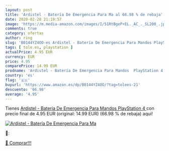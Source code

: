 ```yaml
---
layout: post
title: 'Ardistel - Batería De Emergencia Para Ma al 66.98 % de rebaja'
date: 2020-02-28 21:19:57
image: 'https://m.media-amazon.com/images/I/51RtBgeP+EL._AC_._SL200_.jpg'
comments: true
category: ofertas
author: ring
slug: 'B0144YZ4OO-es Ardistel - Batería De Emergencia Para Mandos PlayStation 4'
tags: [ tole.es, playstation ]
actualPrice: 4.95 EUR
currency: EUR
price: 4.95
comparePrice: 14.99 EUR
prodname: 'Ardistel - Batería De Emergencia Para Mandos  PlayStation 4 '
country: 'es'
flag: '🇪🇸'
buyurl: 'https://www.amazon.es/dp/B0144YZ4OO/?tag=tolees-21'
descuento: '66.98'
average: '4.95'
---
```


Tienes [Ardistel - Batería De Emergencia Para Mandos  PlayStation 4 ](https://www.amazon.es/dp/B0144YZ4OO/?tag=tolees-21) con precio final de  4.95 EUR (original: 14.99 EUR) (66.98 %  de rebaja) aqui!

[![Ardistel - Batería De Emergencia Para Ma](https://m.media-amazon.com/images/I/51RtBgeP+EL._AC_._SL200_.jpg)](https://www.amazon.es/dp/B0144YZ4OO/?tag=tolees-21)

🔎:


[🛒 Comprar!!!](https://www.amazon.es/dp/B0144YZ4OO/?tag=tolees-21)
